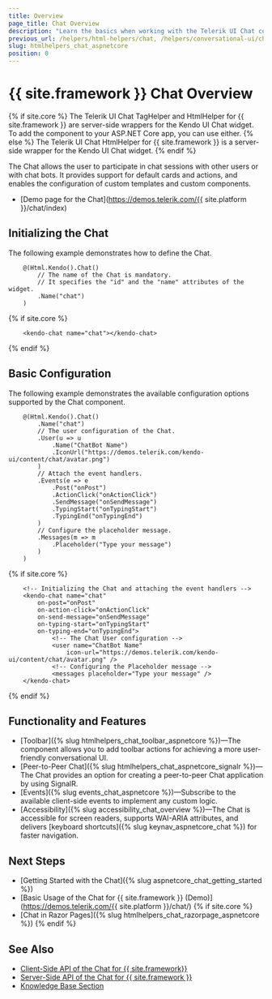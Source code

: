 ```yaml
---
title: Overview
page_title: Chat Overview
description: "Learn the basics when working with the Telerik UI Chat component for {{ site.framework }}."
previous_url: /helpers/html-helpers/chat, /helpers/conversational-ui/chat/overview
slug: htmlhelpers_chat_aspnetcore
position: 0
---
```


# {{ site.framework }} Chat Overview

{% if site.core %}
The Telerik UI Chat TagHelper and HtmlHelper for {{ site.framework }} are server-side wrappers for the Kendo UI Chat widget. To add the component to your ASP.NET Core app, you can use either.
{% else %}
The Telerik UI Chat HtmlHelper for {{ site.framework }} is a server-side wrapper for the Kendo UI Chat widget.
{% endif %}

The Chat allows the user to participate in chat sessions with other users or with chat bots. It provides support for default cards and actions, and enables the configuration of custom templates and custom components.

* [Demo page for the Chat](https://demos.telerik.com/{{ site.platform }}/chat/index)

## Initializing the Chat

The following example demonstrates how to define the Chat.

```HtmlHelper
    @(Html.Kendo().Chat()
        // The name of the Chat is mandatory.
        // It specifies the "id" and the "name" attributes of the widget.
        .Name("chat")
    )
```
{% if site.core %}
```TagHelper
    <kendo-chat name="chat"></kendo-chat>
```
{% endif %}

## Basic Configuration

The following example demonstrates the available configuration options supported by the Chat component.

```HtmlHelper
    @(Html.Kendo().Chat()
        .Name("chat")
        // The user configuration of the Chat.
        .User(u => u
            .Name("ChatBot Name")
            .IconUrl("https://demos.telerik.com/kendo-ui/content/chat/avatar.png")
        )
        // Attach the event handlers.
        .Events(e => e
            .Post("onPost")
            .ActionClick("onActionClick")
            .SendMessage("onSendMessage")
            .TypingStart("onTypingStart")
            .TypingEnd("onTypingEnd")
        )
        // Configure the placeholder message.
        .Messages(m => m
            .Placeholder("Type your message")
        )
    )
```
{% if site.core %}
```TagHelper
    <!-- Initializing the Chat and attaching the event handlers -->
    <kendo-chat name="chat"
        on-post="onPost"
        on-action-click="onActionClick"
        on-send-message="onSendMessage"
        on-typing-start="onTypingStart"
        on-typing-end="onTypingEnd">
            <!-- The Chat User configuration -->
            <user name="ChatBot Name"
                icon-url="https://demos.telerik.com/kendo-ui/content/chat/avatar.png" />
            <!-- Configuring the Placeholder message -->
            <messages placeholder="Type your message" />
    </kendo-chat>
```
{% endif %}

## Functionality and Features

* [Toolbar]({% slug htmlhelpers_chat_toolbar_aspnetcore %})—The component allows you to add toolbar actions for achieving a more user-friendly conversational UI.
* [Peer-to-Peer Chat]({% slug htmlhelpers_chat_aspnetcore_signalr %})—The Chat provides an option for creating a peer-to-peer Chat application by using SignalR.
* [Events]({% slug events_chat_aspnetcore %})&mdash;Subscribe to the available client-side events to implement any custom logic.
* [Accessibility]({% slug accessibility_chat_overview %})&mdash;The Chat is accessible for screen readers, supports WAI-ARIA attributes, and delivers [keyboard shortcuts]({% slug keynav_aspnetcore_chat %}) for faster navigation.

## Next Steps

* [Getting Started with the Chat]({% slug aspnetcore_chat_getting_started %})
* [Basic Usage of the Chat for {{ site.framework }} (Demo)](https://demos.telerik.com/{{ site.platform }}/chat/)
{% if site.core %}
* [Chat in Razor Pages]({% slug htmlhelpers_chat_razorpage_aspnetcore %})
{% endif %}


## See Also

* [Client-Side API of the Chat for {{ site.framework}}](https://docs.telerik.com/kendo-ui/api/javascript/ui/chat)
* [Server-Side API of the Chat for {{ site.framework }}](/api/chat)
* [Knowledge Base Section](/knowledge-base)
